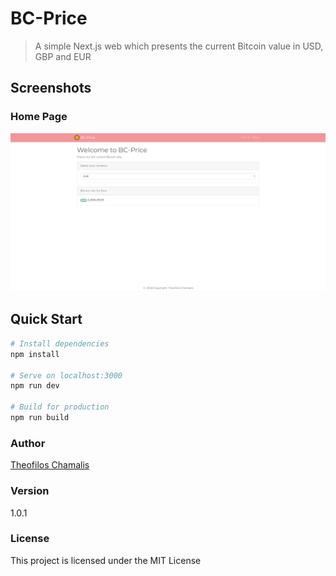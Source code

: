 # BC-Price

> A simple Next.js web which presents the current Bitcoin value in USD, GBP and EUR

## Screenshots

<h3>Home Page</h3>
<img src="github-screenshots/homepage.png">

## Quick Start

``` bash
# Install dependencies
npm install

# Serve on localhost:3000
npm run dev

# Build for production
npm run build
```

### Author

[Theofilos Chamalis](http://cs.uoi.gr/~thchama)

### Version

1.0.1

### License

This project is licensed under the MIT License
